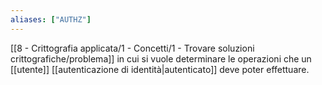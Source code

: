 ```yaml
---
aliases: ["AUTHZ"]
---
```


[[8 - Crittografia applicata/1 - Concetti/1 - Trovare soluzioni crittografiche/problema]] in cui si vuole determinare le operazioni che un [[utente]] [[autenticazione di identità|autenticato]] deve poter effettuare.
